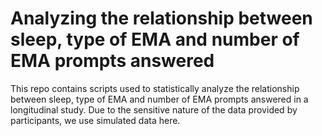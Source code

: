 # Analyzing the relationship between sleep, type of EMA and number of EMA prompts answered

This repo contains scripts used to statistically analyze the relationship between sleep, type of EMA and number of EMA prompts answered in a longitudinal study. Due to the sensitive nature of the data provided by participants, we use simulated data here.

